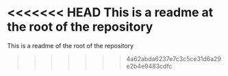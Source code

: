 <<<<<<< HEAD
This is a readme at the root of the repository
=======
This is a readme of the root of the repository
>>>>>>> 4a62abda6237e7c3c5ce31d6a29e2b4e9483cdfc
